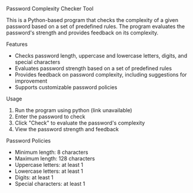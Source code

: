Password Complexity Checker Tool


This is a Python-based program that checks the complexity of a given password based on a set of predefined rules. The program evaluates the password's strength and provides feedback on its complexity.

Features

- Checks password length, uppercase and lowercase letters, digits, and special characters
- Evaluates password strength based on a set of predefined rules
- Provides feedback on password complexity, including suggestions for improvement
- Supports customizable password policies


Usage

1. Run the program using python (link unavailable)
2. Enter the password to check
3. Click "Check" to evaluate the password's complexity
4. View the password strength and feedback



Password Policies

- Minimum length: 8 characters
- Maximum length: 128 characters
- Uppercase letters: at least 1
- Lowercase letters: at least 1
- Digits: at least 1
- Special characters: at least 1
